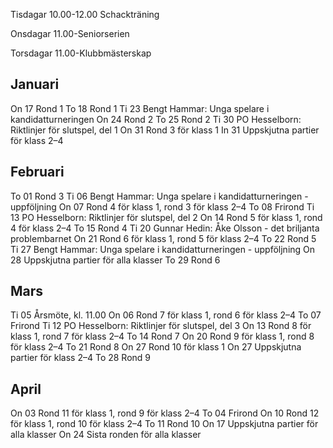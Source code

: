 <green>Tisdagar 10.00-12.00 Schackträning</green>

<red>Onsdagar 11.00-Seniorserien</red>

Torsdagar 11.00-Klubbmästerskap

## Januari
<red>On 17 Rond 1</red>
To 18 Rond 1
<green>Ti 23 Bengt Hammar: Unga spelare i kandidatturneringen</green>
<red>On 24 Rond 2</red>
To 25 Rond 2
<green>Ti 30 PO Hesselborn: Riktlinjer för slutspel, del 1</green>
<red>On 31 Rond 3 för klass 1</red>
In 31 Uppskjutna partier för klass 2–4

## Februari
To 01 Rond 3
<green>Ti 06 Bengt Hammar: Unga spelare i kandidatturneringen - uppföljning</green>
<red>On 07 Rond 4 för klass 1, rond 3 för klass 2–4</red>
To 08 Frirond
<green>Ti 13 PO Hesselborn: Riktlinjer för slutspel, del 2</green>
<red>On 14 Rond 5 för klass 1, rond 4 för klass 2–4</red>
To 15 Rond 4
<green>Ti 20 Gunnar Hedin: Åke Olsson - det briljanta problembarnet</green>
<red>On 21 Rond 6 för klass 1, rond 5 för klass 2–4</red>
To 22 Rond 5
<green>Ti 27 Bengt Hammar: Unga spelare i kandidatturneringen - uppföljning</green>
<red>On 28 Uppskjutna partier för alla klasser</red>
To 29 Rond 6

## Mars
<green>Ti 05 Årsmöte, kl. 11.00</green>
<red>On 06 Rond 7 för klass 1, rond 6 för klass 2–4</red>
To 07 Frirond
<green>Ti 12 PO Hesselborn: Riktlinjer för slutspel, del 3</green>
<red>On 13 Rond 8 för klass 1, rond 7 för klass 2–4</red>
To 14 Rond 7
<red>On 20 Rond 9 för klass 1, rond 8 för klass 2–4</red>
To 21 Rond 8
<red>On 27 Rond 10 för klass 1</red>
<red>On 27 Uppskjutna partier för klass 2–4</red>
To 28 Rond 9

## April
<red>On 03 Rond 11 för klass 1, rond 9 för klass 2–4</red>
To 04 Frirond
<red>On 10 Rond 12 för klass 1, rond 10 för klass 2–4</red>
To 11 Rond 10
<red>On 17 Uppskjutna partier för alla klasser</red>
<red>On 24 Sista ronden för alla klasser</red>